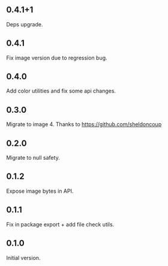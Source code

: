 ## 0.4.1+1

Deps upgrade.

## 0.4.1

Fix image version due to regression bug.

## 0.4.0

Add color utilities and fix some api changes.

## 0.3.0

Migrate to image 4. Thanks to https://github.com/sheldoncoup

## 0.2.0

Migrate to null safety.

## 0.1.2

Expose image bytes in API.

## 0.1.1

Fix in package export + add file check utils.

## 0.1.0

Initial version. 


